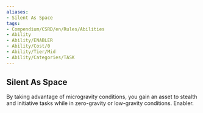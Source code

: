 ```yaml
---
aliases:
- Silent As Space
tags:
- Compendium/CSRD/en/Rules/Abilities
- Ability
- Ability/ENABLER
- Ability/Cost/0
- Ability/Tier/Mid
- Ability/Categories/TASK
---
```


  
## Silent As Space  
By taking advantage of microgravity conditions, you gain an asset to stealth and initiative tasks while in zero-gravity or low-gravity conditions. Enabler. 